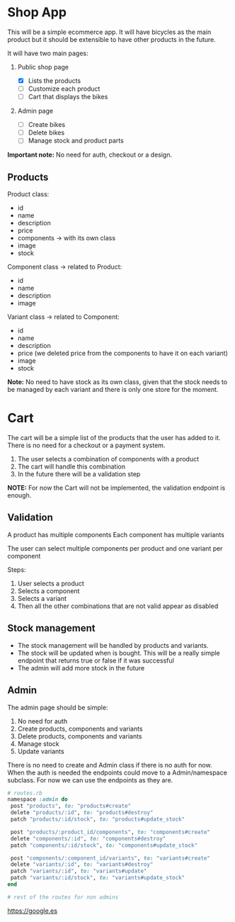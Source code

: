 # Shop App

This will be a simple ecommerce app. It will have bicycles as the main product
but it should be extensible to have other products in the future.

It will have two main pages:

1. Public shop page

   - [x] Lists the products
   - [ ] Customize each product
   - [ ] Cart that displays the bikes

2. Admin page
   - [ ] Create bikes
   - [ ] Delete bikes
   - [ ] Manage stock and product parts

**Important note:**
No need for auth, checkout or a design.

## Products

Product class:

- id
- name
- description
- price
- components -> with its own class
- image
- stock

Component class -> related to Product:

- id
- name
- description
- image

Variant class -> related to Component:

- id
- name
- description
- price (we deleted price from the components to have it on each variant)
- image
- stock

**Note:**
No need to have stock as its own class, given that the stock needs to be managed
by each variant and there is only one store for the moment.

# Cart

The cart will be a simple list of the products that the user has added to it.
There is no need for a checkout or a payment system.

1. The user selects a combination of components with a product
2. The cart will handle this combination
3. In the future there will be a validation step

**NOTE:**
For now the Cart will not be implemented, the validation endpoint is enough.

## Validation

A product has multiple components
Each component has multiple variants

The user can select multiple components per product and one variant per component

Steps:

1. User selects a product
2. Selects a component
3. Selects a variant
4. Then all the other combinations that are not valid appear as disabled

## Stock management

- The stock management will be handled by products and variants.
- The stock will be updated when is bought.
  This will be a really simple endpoint that returns true or false if it was successful
- The admin will add more stock in the future

## Admin

The admin page should be simple:

1. No need for auth
2. Create products, components and variants
3. Delete products, components and variants
4. Manage stock
5. Update variants

There is no need to create and Admin class if there is no auth for now.
When the auth is needed the endpoints could move to a Admin/namespace subclass.
For now we can use the endpoints as they are.

```ruby
# routes.rb
namespace :admin do
 post "products", to: "products#create"
 delete "products/:id", to: "products#destroy"
 patch "products/:id/stock", to: "products#update_stock"

 post "products/:product_id/components", to: "components#create"
 delete "components/:id", to: "components#destroy"
 patch "components/:id/stock", to: "components#update_stock"

 post "components/:component_id/variants", to: "variants#create"
 delete "variants/:id", to: "variants#destroy"
 patch "variants/:id", to: "variants#update"
 patch "variants/:id/stock", to: "variants#update_stock"
end

# rest of the routes for non admins
```

https://google.es
